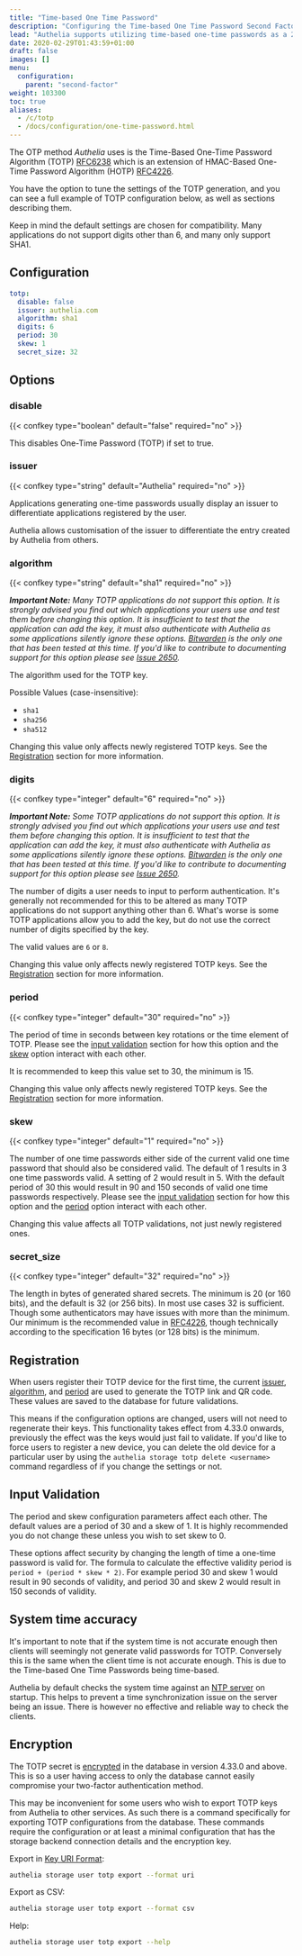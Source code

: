 ```yaml
---
title: "Time-based One Time Password"
description: "Configuring the Time-based One Time Password Second Factor Method."
lead: "Authelia supports utilizing time-based one-time passwords as a 2FA method."
date: 2020-02-29T01:43:59+01:00
draft: false
images: []
menu:
  configuration:
    parent: "second-factor"
weight: 103300
toc: true
aliases:
  - /c/totp
  - /docs/configuration/one-time-password.html
---
```


The OTP method *Authelia* uses is the Time-Based One-Time Password Algorithm (TOTP) [RFC6238] which is an extension of
HMAC-Based One-Time Password Algorithm (HOTP) [RFC4226].

You have the option to tune the settings of the TOTP generation, and you can see a full example of TOTP configuration
below, as well as sections describing them.

Keep in mind the default settings are chosen for compatibility. Many applications do not support digits other than 6,
and many only support SHA1.

## Configuration

```yaml
totp:
  disable: false
  issuer: authelia.com
  algorithm: sha1
  digits: 6
  period: 30
  skew: 1
  secret_size: 32
```

## Options

### disable

{{< confkey type="boolean" default="false" required="no" >}}

This disables One-Time Password (TOTP) if set to true.

### issuer

{{< confkey type="string" default="Authelia" required="no" >}}

Applications generating one-time passwords usually display an issuer to
differentiate applications registered by the user.

Authelia allows customisation of the issuer to differentiate the entry created
by Authelia from others.

### algorithm

{{< confkey type="string" default="sha1" required="no" >}}

*__Important Note:__ Many TOTP applications do not support this option. It is strongly advised you find out which
applications your users use and test them before changing this option. It is insufficient to test that the application
can add the key, it must also authenticate with Authelia as some applications silently ignore these options. [Bitwarden]
is the only one that has been tested at this time. If you'd like to contribute to documenting support for this option
please see [Issue 2650](https://github.com/authelia/authelia/issues/2650).*

[Bitwarden]: https://bitwarden.com/

The algorithm used for the TOTP key.

Possible Values (case-insensitive):

* `sha1`
* `sha256`
* `sha512`

Changing this value only affects newly registered TOTP keys. See the [Registration](#registration) section for more
information.

### digits

{{< confkey type="integer" default="6" required="no" >}}

*__Important Note:__ Some TOTP applications do not support this option. It is strongly advised you find out which
applications your users use and test them before changing this option. It is insufficient to test that the application
can add the key, it must also authenticate with Authelia as some applications silently ignore these options. [Bitwarden]
is the only one that has been tested at this time. If you'd like to contribute to documenting support for this option
please see [Issue 2650](https://github.com/authelia/authelia/issues/2650).*

The number of digits a user needs to input to perform authentication. It's generally not recommended for this to be
altered as many TOTP applications do not support anything other than 6. What's worse is some TOTP applications allow
you to add the key, but do not use the correct number of digits specified by the key.

The valid values are `6` or `8`.

Changing this value only affects newly registered TOTP keys. See the [Registration](#registration) section for more
information.

### period

{{< confkey type="integer" default="30" required="no" >}}

The period of time in seconds between key rotations or the time element of TOTP. Please see the
[input validation](#input-validation) section for how this option and the [skew](#skew) option interact with each other.

It is recommended to keep this value set to 30, the minimum is 15.

Changing this value only affects newly registered TOTP keys. See the [Registration](#registration) section for more
information.

### skew

{{< confkey type="integer" default="1" required="no" >}}

The number of one time passwords either side of the current valid one time password that should also be considered valid.
The default of 1 results in 3 one time passwords valid. A setting of 2 would result in 5. With the default period of 30
this would result in 90 and 150 seconds of valid one time passwords respectively. Please see the
[input validation](#input-validation) section for how this option and the [period](#period) option interact with each
other.

Changing this value affects all TOTP validations, not just newly registered ones.

### secret_size

{{< confkey type="integer" default="32" required="no" >}}

The length in bytes of generated shared secrets. The minimum is 20 (or 160 bits), and the default is 32 (or 256 bits).
In most use cases 32 is sufficient. Though some authenticators may have issues with more than the minimum. Our minimum
is the recommended value in [RFC4226], though technically according to the specification 16 bytes (or 128 bits) is the
minimum.

## Registration

When users register their TOTP device for the first time, the current [issuer](#issuer), [algorithm](#algorithm), and
[period](#period) are used to generate the TOTP link and QR code. These values are saved to the database for future
validations.

This means if the configuration options are changed, users will not need to regenerate their keys. This functionality
takes effect from 4.33.0 onwards, previously the effect was the keys would just fail to validate. If you'd like to force
users to register a new device, you can delete the old device for a particular user by using the
`authelia storage totp delete <username>` command regardless of if you change the settings or not.

## Input Validation

The period and skew configuration parameters affect each other. The default values are a period of 30 and a skew of 1.
It is highly recommended you do not change these unless you wish to set skew to 0.

These options affect security by changing the length of time a one-time password is valid for. The formula to calculate
the effective validity period is `period + (period * skew * 2)`. For example period 30 and skew 1 would result in 90
seconds of validity, and period 30 and skew 2 would result in 150 seconds of validity.

## System time accuracy

It's important to note that if the system time is not accurate enough then clients will seemingly not generate valid
passwords for TOTP. Conversely this is the same when the client time is not accurate enough. This is due to the
Time-based One Time Passwords being time-based.

Authelia by default checks the system time against an [NTP server](../miscellaneous/ntp.md) on startup. This helps to
prevent a time synchronization issue on the server being an issue. There is however no effective and reliable way to
check the clients.

## Encryption

The TOTP secret is [encrypted](../storage/introduction.md#encryptionkey) in the database in version 4.33.0 and above.
This is so a user having access to only the database cannot easily compromise your two-factor authentication method.

This may be inconvenient for some users who wish to export TOTP keys from Authelia to other services. As such there is
a command specifically for exporting TOTP configurations from the database. These commands require the configuration or
at least a minimal configuration that has the storage backend connection details and the encryption key.

Export in [Key URI Format](https://github.com/google/google-authenticator/wiki/Key-Uri-Format):

```bash
authelia storage user totp export --format uri
```

Export as CSV:

```bash
authelia storage user totp export --format csv
```

Help:

```bash
authelia storage user totp export --help
```

[RFC4226]: https://www.rfc-editor.org/rfc/rfc4226.html
[RFC6238]: https://www.rfc-editor.org/rfc/rfc6238.html
